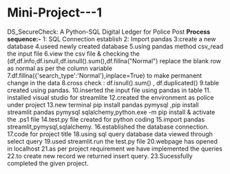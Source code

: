 # Mini-Project---1
DS_SecureCheck: A Python-SQL Digital Ledger for Police Post
**Process sequence:-**
1: SQL Connection establish
2: Import pandas 
3:create a new database
4.useed newly created database
5.using pandas method csv_read the input file
6.view the csv file & checking the (df,df.info,df.isnull,df.isnull().sum(),df.fillna("Normal") replace the blank row as normal as per the column variable
7.df.fillna({'search_type':'Normal'},inplace=True) to make permanent change in the data
8.cross check : df.isnull().sum() , df.duplicated()
9.table created using pandas.
10.inserted the input file using pandas in table
11. installed visual studio for streamlite
12.created the environment as police under project
13.new terminal pip install pandas pymysql ,pip install streamlit pandas pymysql sqlalchemy,python.exe -m pip install & activate the .ps1 file
14.test.py file created for python coding
15.import pandas streamlit,pymysql,sqlalchemy.
16.established the database connection.
17.code for project title
18.using sql query database data viewed through select query
19.used streamlit.run the test.py file 
20.webpage has opened in localhost
21.as per project requirement we have implemented the queries
22.to create new record we returned insert query.
23.Sucessfully completed the given project.
